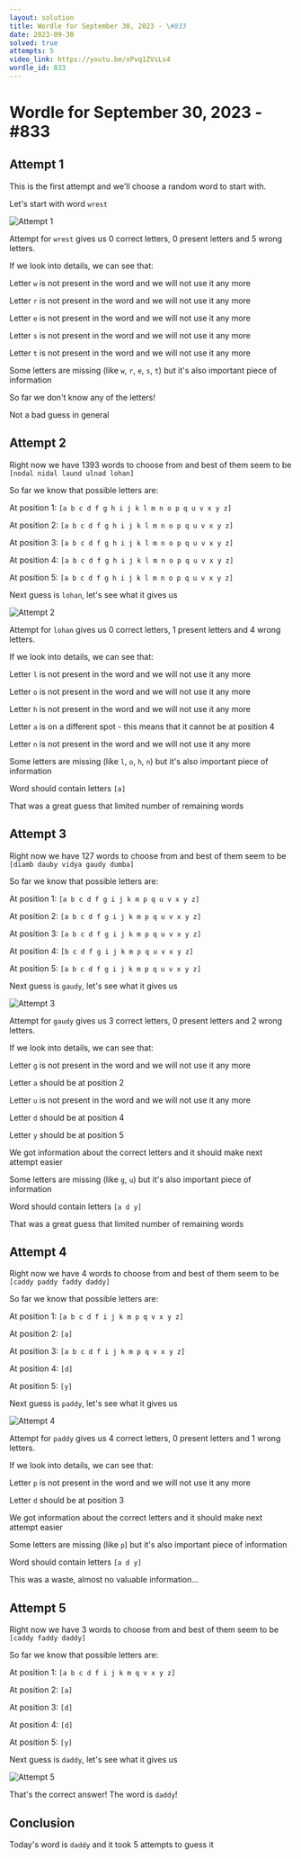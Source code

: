 ```yaml
---
layout: solution
title: Wordle for September 30, 2023 - \#833
date: 2023-09-30
solved: true
attempts: 5
video_link: https://youtu.be/xPvq1ZVsLs4
wordle_id: 833
---
```


# Wordle for September 30, 2023 - \#833

## Attempt 1

This is the first attempt and we'll choose a random word to start with.

Let's start with word `wrest`

![Attempt 1](2023-09-30/attempt-1.png)

Attempt for `wrest` gives us 0 correct letters, 0 present letters and 5 wrong letters.

If we look into details, we can see that:

Letter `w` is not present in the word and we will not use it any more

Letter `r` is not present in the word and we will not use it any more

Letter `e` is not present in the word and we will not use it any more

Letter `s` is not present in the word and we will not use it any more

Letter `t` is not present in the word and we will not use it any more

Some letters are missing (like `w`, `r`, `e`, `s`, `t`) but it's also important piece of information

So far we don't know any of the letters!

Not a bad guess in general



## Attempt 2

Right now we have 1393 words to choose from and best of them seem to be `[nodal nidal laund ulnad lohan]`

So far we know that possible letters are:

At position 1: `[a b c d f g h i j k l m n o p q u v x y z]`

At position 2: `[a b c d f g h i j k l m n o p q u v x y z]`

At position 3: `[a b c d f g h i j k l m n o p q u v x y z]`

At position 4: `[a b c d f g h i j k l m n o p q u v x y z]`

At position 5: `[a b c d f g h i j k l m n o p q u v x y z]`

Next guess is `lohan`, let's see what it gives us

![Attempt 2](2023-09-30/attempt-2.png)

Attempt for `lohan` gives us 0 correct letters, 1 present letters and 4 wrong letters.

If we look into details, we can see that:

Letter `l` is not present in the word and we will not use it any more

Letter `o` is not present in the word and we will not use it any more

Letter `h` is not present in the word and we will not use it any more

Letter `a` is on a different spot - this means that it cannot be at position 4

Letter `n` is not present in the word and we will not use it any more

Some letters are missing (like `l`, `o`, `h`, `n`) but it's also important piece of information

Word should contain letters `[a]`

That was a great guess that limited number of remaining words



## Attempt 3

Right now we have 127 words to choose from and best of them seem to be `[diamb dauby vidya gaudy dumba]`

So far we know that possible letters are:

At position 1: `[a b c d f g i j k m p q u v x y z]`

At position 2: `[a b c d f g i j k m p q u v x y z]`

At position 3: `[a b c d f g i j k m p q u v x y z]`

At position 4: `[b c d f g i j k m p q u v x y z]`

At position 5: `[a b c d f g i j k m p q u v x y z]`

Next guess is `gaudy`, let's see what it gives us

![Attempt 3](2023-09-30/attempt-3.png)

Attempt for `gaudy` gives us 3 correct letters, 0 present letters and 2 wrong letters.

If we look into details, we can see that:

Letter `g` is not present in the word and we will not use it any more

Letter `a` should be at position 2

Letter `u` is not present in the word and we will not use it any more

Letter `d` should be at position 4

Letter `y` should be at position 5

We got information about the correct letters and it should make next attempt easier

Some letters are missing (like `g`, `u`) but it's also important piece of information

Word should contain letters `[a d y]`

That was a great guess that limited number of remaining words



## Attempt 4

Right now we have 4 words to choose from and best of them seem to be `[caddy paddy faddy daddy]`

So far we know that possible letters are:

At position 1: `[a b c d f i j k m p q v x y z]`

At position 2: `[a]`

At position 3: `[a b c d f i j k m p q v x y z]`

At position 4: `[d]`

At position 5: `[y]`

Next guess is `paddy`, let's see what it gives us

![Attempt 4](2023-09-30/attempt-4.png)

Attempt for `paddy` gives us 4 correct letters, 0 present letters and 1 wrong letters.

If we look into details, we can see that:

Letter `p` is not present in the word and we will not use it any more

Letter `d` should be at position 3

We got information about the correct letters and it should make next attempt easier

Some letters are missing (like `p`) but it's also important piece of information

Word should contain letters `[a d y]`

This was a waste, almost no valuable information...



## Attempt 5

Right now we have 3 words to choose from and best of them seem to be `[caddy faddy daddy]`

So far we know that possible letters are:

At position 1: `[a b c d f i j k m q v x y z]`

At position 2: `[a]`

At position 3: `[d]`

At position 4: `[d]`

At position 5: `[y]`

Next guess is `daddy`, let's see what it gives us

![Attempt 5](2023-09-30/attempt-5.png)

That's the correct answer! The word is `daddy`!

## Conclusion

Today's word is `daddy` and it took 5 attempts to guess it

